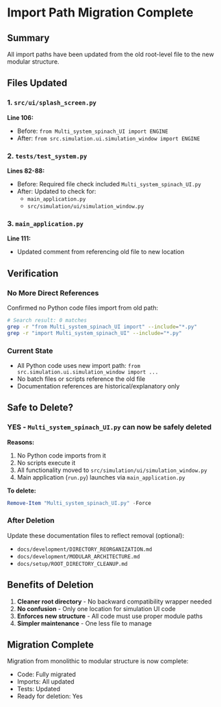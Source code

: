 # Import Path Migration Complete

## Summary

All import paths have been updated from the old root-level file to the new modular structure.

## Files Updated

### 1. `src/ui/splash_screen.py`
**Line 106:**
- Before: `from Multi_system_spinach_UI import ENGINE`
- After: `from src.simulation.ui.simulation_window import ENGINE`

### 2. `tests/test_system.py`
**Lines 82-88:**
- Before: Required file check included `Multi_system_spinach_UI.py`
- After: Updated to check for:
  - `main_application.py`
  - `src/simulation/ui/simulation_window.py`

### 3. `main_application.py`
**Line 111:**
- Updated comment from referencing old file to new location

## Verification

### No More Direct References
Confirmed no Python code files import from old path:
```bash
# Search result: 0 matches
grep -r "from Multi_system_spinach_UI import" --include="*.py"
grep -r "import Multi_system_spinach_UI" --include="*.py"
```

### Current State
- All Python code uses new import path: `from src.simulation.ui.simulation_window import ...`
- No batch files or scripts reference the old file
- Documentation references are historical/explanatory only

## Safe to Delete?

### YES - `Multi_system_spinach_UI.py` can now be safely deleted

**Reasons:**
1. No Python code imports from it
2. No scripts execute it
3. All functionality moved to `src/simulation/ui/simulation_window.py`
4. Main application (`run.py`) launches via `main_application.py`

**To delete:**
```powershell
Remove-Item "Multi_system_spinach_UI.py" -Force
```

### After Deletion

Update these documentation files to reflect removal (optional):
- `docs/development/DIRECTORY_REORGANIZATION.md`
- `docs/development/MODULAR_ARCHITECTURE.md`
- `docs/setup/ROOT_DIRECTORY_CLEANUP.md`

## Benefits of Deletion

1. **Cleaner root directory** - No backward compatibility wrapper needed
2. **No confusion** - Only one location for simulation UI code
3. **Enforces new structure** - All code must use proper module paths
4. **Simpler maintenance** - One less file to manage

## Migration Complete

Migration from monolithic to modular structure is now complete:
- Code: Fully migrated
- Imports: All updated
- Tests: Updated
- Ready for deletion: Yes

